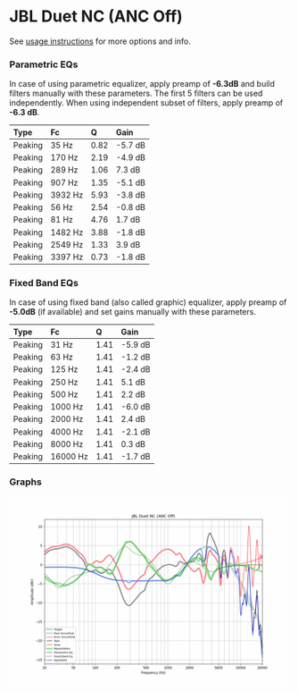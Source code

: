 # JBL Duet NC (ANC Off)
See [usage instructions](https://github.com/jaakkopasanen/AutoEq#usage) for more options and info.

### Parametric EQs
In case of using parametric equalizer, apply preamp of **-6.3dB** and build filters manually
with these parameters. The first 5 filters can be used independently.
When using independent subset of filters, apply preamp of **-6.3 dB**.

| Type    | Fc      |    Q | Gain    |
|:--------|:--------|:-----|:--------|
| Peaking | 35 Hz   | 0.82 | -5.7 dB |
| Peaking | 170 Hz  | 2.19 | -4.9 dB |
| Peaking | 289 Hz  | 1.06 | 7.3 dB  |
| Peaking | 907 Hz  | 1.35 | -5.1 dB |
| Peaking | 3932 Hz | 5.93 | -3.8 dB |
| Peaking | 56 Hz   | 2.54 | -0.8 dB |
| Peaking | 81 Hz   | 4.76 | 1.7 dB  |
| Peaking | 1482 Hz | 3.88 | -1.8 dB |
| Peaking | 2549 Hz | 1.33 | 3.9 dB  |
| Peaking | 3397 Hz | 0.73 | -1.8 dB |

### Fixed Band EQs
In case of using fixed band (also called graphic) equalizer, apply preamp of **-5.0dB**
(if available) and set gains manually with these parameters.

| Type    | Fc       |    Q | Gain    |
|:--------|:---------|:-----|:--------|
| Peaking | 31 Hz    | 1.41 | -5.9 dB |
| Peaking | 63 Hz    | 1.41 | -1.2 dB |
| Peaking | 125 Hz   | 1.41 | -2.4 dB |
| Peaking | 250 Hz   | 1.41 | 5.1 dB  |
| Peaking | 500 Hz   | 1.41 | 2.2 dB  |
| Peaking | 1000 Hz  | 1.41 | -6.0 dB |
| Peaking | 2000 Hz  | 1.41 | 2.4 dB  |
| Peaking | 4000 Hz  | 1.41 | -2.1 dB |
| Peaking | 8000 Hz  | 1.41 | 0.3 dB  |
| Peaking | 16000 Hz | 1.41 | -1.7 dB |

### Graphs
![](./JBL%20Duet%20NC%20(ANC%20Off).png)